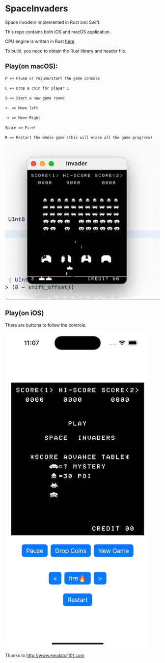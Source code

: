 # SpaceInvaders
Space invaders implemented in Rust and Swift.

This repo contains both iOS and macOS application.

CPU engine is written in Rust [here](https://github.com/k0Iry/8080-Emulator-in-Rust).

To build, you need to obtain the Rust library and header file.

## Play(on macOS):

```
P => Pause or resume/start the game console

C => Drop a coin for player 1

S => Start a new game round

<- => Move left

-> => Move Right

Space => Fire!

R => Restart the whole game (this will erase all the game progress)
```

![invaders](./screenshots/invaders.gif)


## Play(on iOS)

There are buttons to follow the controls.

![screenshot-ios](./screenshots/screenshot-ios.png)

Thanks to http://www.emulator101.com
